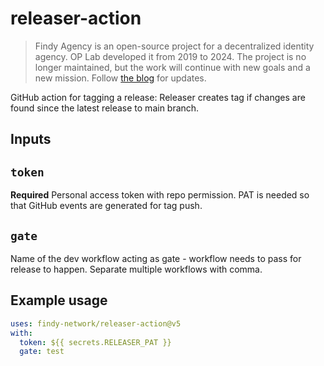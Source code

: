 # releaser-action

> Findy Agency is an open-source project for a decentralized identity agency.
> OP Lab developed it from 2019 to 2024. The project is no longer maintained,
> but the work will continue with new goals and a new mission.
> Follow [the blog](https://findy-network.github.io/blog/) for updates.

GitHub action for tagging a release: Releaser creates tag if changes are found since the latest release to main branch.

## Inputs

## `token`

**Required** Personal access token with repo permission. PAT is needed so that GitHub events are generated for tag push.

## `gate`

Name of the dev workflow acting as gate - workflow needs to pass for release to happen. Separate multiple workflows with comma.

## Example usage

```yml
uses: findy-network/releaser-action@v5
with:
  token: ${{ secrets.RELEASER_PAT }}
  gate: test
```
